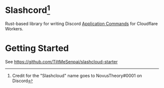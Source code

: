 # Slashcord[^1]
Rust-based library for writing Discord [Application Commands](https://discord.com/developers/docs/interactions/application-commands) for
Cloudflare Workers.

# Getting Started
See https://github.com/TiltMeSenpai/slashcloud-starter

[^1]: Credit for the "Slashcloud" name goes to NovusTheory#0001 on Discord